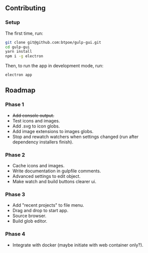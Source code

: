 ## Contributing

### Setup

The first time, run:
```bash
git clone git@github.com:btpoe/gulp-gui.git
cd gulp-gui
yarn install
npm i -g electron
```

Then, to run the app in development mode, run:
```bash
electron app
```

## Roadmap

### Phase 1
- ~~Add console output.~~
- Test icons and images.
- Add .svg to icon globs.
- Add image extensions to images globs.
- Stop and rewatch watchers when settings changed (run after dependency installers finish).

### Phase 2
- Cache icons and images.
- Write documentation in gulpfile comments.
- Advanced settings to edit object.
- Make watch and build buttons clearer ui.

### Phase 3
- Add "recent projects" to file menu.
- Drag and drop to start app.
- Source browser.
- Build glob editor.

### Phase 4
- Integrate with docker (maybe initiate with web container only?). 

